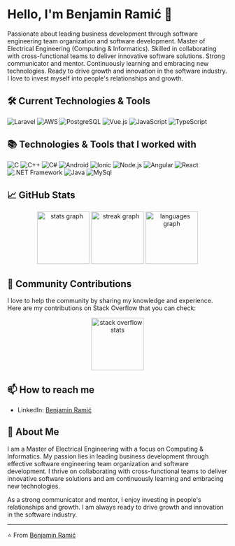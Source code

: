 # Hello, I'm Benjamin Ramić 👋

Passionate about leading business development through software engineering team organization and software development. Master of Electrical Engineering (Computing & Informatics). Skilled in collaborating with cross-functional teams to deliver innovative software solutions. Strong communicator and mentor. Continuously learning and embracing new technologies. Ready to drive growth and innovation in the software industry. I love to invest myself into people's relationships and growth.

## 🛠️ Current Technologies & Tools

![Laravel](https://img.shields.io/badge/Laravel-F55247?style=for-the-badge&logo=laravel&logoColor=white)
![AWS](https://img.shields.io/badge/AWS-FF9900?style=for-the-badge&logo=amazon-aws&logoColor=white)
![PostgreSQL](https://img.shields.io/badge/PostgreSQL-336791?style=for-the-badge&logo=postgresql&logoColor=white)
![Vue.js](https://img.shields.io/badge/Vue.js-35495E?style=for-the-badge&logo=vue.js&logoColor=4FC08D)
![JavaScript](https://img.shields.io/badge/JavaScript-F7DF1E?style=for-the-badge&logo=javascript&logoColor=black)
![TypeScript](https://img.shields.io/badge/TypeScript-007ACC?style=for-the-badge&logo=typescript&logoColor=white)

## 📚 Technologies & Tools that I worked with 

![C](https://img.shields.io/badge/C-A8B9CC?style=for-the-badge&logo=c&logoColor=black)
![C++](https://img.shields.io/badge/C++-00599C?style=for-the-badge&logo=cplusplus&logoColor=white)
![C#](https://img.shields.io/badge/C%23-239120?style=for-the-badge&logo=csharp&logoColor=white)
![Android](https://img.shields.io/badge/Android-3DDC84?style=for-the-badge&logo=android&logoColor=white)
![Ionic](https://img.shields.io/badge/Ionic-3880FF?style=for-the-badge&logo=ionic&logoColor=white)
![Node.js](https://img.shields.io/badge/Node.js-339933?style=for-the-badge&logo=nodedotjs&logoColor=white)
![Angular](https://img.shields.io/badge/Angular-DD0031?style=for-the-badge&logo=angular&logoColor=white)
![React](https://img.shields.io/badge/React-61DAFB?style=for-the-badge&logo=react&logoColor=black)
![.NET Framework](https://img.shields.io/badge/.NET_Framework-512BD4?style=for-the-badge&logo=dotnet&logoColor=white)
![Java](https://img.shields.io/badge/Java-007396?style=for-the-badge&logo=java&logoColor=white)
![MySql](https://img.shields.io/badge/MySQL-007396?style=for-the-badge&logo=mysql&logoColor=white)


## 📈 GitHub Stats

<div align="center">
  <img src="https://github-readme-stats.vercel.app/api?username=ramicbenjamin&hide_title=true&hide_rank=true&show_icons=true&include_all_commits=true&count_private=true&disable_animations=false&theme=default&locale=en&hide_border=true&order=1" height="120" alt="stats graph"  />
  <img src="https://streak-stats.demolab.com?user=ramicbenjamin&locale=en&mode=daily&theme=default&hide_border=true&border_radius=5&order=3" height="120" alt="streak graph"  />
  <img src="https://github-readme-stats.vercel.app/api/top-langs?username=ramicbenjamin&locale=en&hide_title=true&layout=compact&card_width=320&langs_count=5&theme=default&hide_border=true&order=2" height="120" alt="languages graph"  />
</div>

## 🤝 Community Contributions

I love to help the community by sharing my knowledge and experience. Here are my contributions on Stack Overflow that you can check:


<div align="center">
  <a href="https://stackoverflow.com/users/7770919/ben" target="_blank">
    <img src="https://so-stats-kurt-liao.vercel.app/api?user=7770919" height="120" alt="stack overflow stats"/>
  </a>
</div>

## 📫 How to reach me

- LinkedIn: [Benjamin Ramić](https://www.linkedin.com/in/ramicbenjamin/)

## 🚀 About Me

I am a Master of Electrical Engineering with a focus on Computing & Informatics. My passion lies in leading business development through effective software engineering team organization and software development. I thrive on collaborating with cross-functional teams to deliver innovative software solutions and am continuously learning and embracing new technologies.

As a strong communicator and mentor, I enjoy investing in people's relationships and growth. I am always ready to drive growth and innovation in the software industry.

---

⭐️ From [Benjamin Ramić](https://ramicbenjamin.github.io/)
